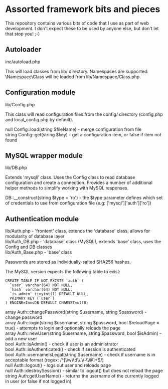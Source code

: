 # Assorted framework bits and pieces

This repository contains various bits of code that I use as part of web development.
I don't expect these to be used by anyone else, but don't let that stop you! ;-)

## Autoloader

inc/autoload.php

This will load classes from lib/ directory.
Namespaces are supported: \Namespace\Class will be loaded from lib/Namespace/Class.php.

## Configuration module

lib/Config.php

This class will read configuration files from the config/ directory (config.php and local\_config.php by default).

null Config::load(string $fileName) - merge configuration from file<br>
string Config::get(string $key) - get a configuration item, or false if item not found

## MySQL wrapper module

lib/DB.php

Extends 'mysqli' class.
Uses the Config class to read database configuration and create a connection.
Provides a number of additional helper methods to simplify working with MySQL responses.

DB::\_\_construct(string $type = 'ro') - the $type parameter defines which set of credentials to use from configuration file (e.g: ['mysql']['auth']['ro'])

## Authentication module

lib/Auth.php - 'frontent' class, extends the 'database' class, allows for modularity of database layer<br>
lib/Auth\_DB.php - 'database' class (MySQL), extends 'base' class, uses the Config and DB classes<br>
lib/Auth\_Base.php - 'base' class

Passwords are stored as individually-salted SHA256 hashes.

The MySQL version expects the following table to exist:
 
	CREATE TABLE IF NOT EXISTS `auth` (
	  `user` varchar(64) NOT NULL,
	  `hash` varchar(64) NOT NULL,
	  `is_admin` tinyint(1) DEFAULT NULL,
	  PRIMARY KEY (`user`)
	) ENGINE=InnoDB DEFAULT CHARSET=utf8;

array Auth::changePassword(string $username, string $password) - change password<br>
array Auth::login(string $username, string $password, bool $reloadPage = true) - attempts to login and optionally reloads the page<br>
array Auth::newUser(string $username, string $password, bool $isAdmin) - add a new user<br>
bool Auth::isAdmin() - check if user is an administrator<br>
bool Auth::isAuthenticated() - check if session is authenticated<br>
bool Auth::usernameIsLegal(string $username) - check if username is in acceptable format (regex: /^[\\w\\d\\.\\-\\@]+$/)<br>
null Auth::logout() - logs out user and reloads page<br>
null Auth::destroySession() - similar to logout() but does not reload the page<br>
string Auth:getUserName() - returns the username of the currently logged in user (or false if not logged in)
